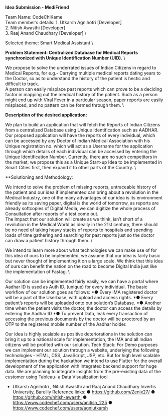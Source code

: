 **Idea Submission - MediFriend**

Team Name: CodeChiKame \
Team member’s details: 1. Utkarsh Agnihotri [Developer] \
                       2. Nitish Awasthi [Developer] \
                       3. Raaj Anand Chaudhary [Developer] \
                       
Selected theme: Smart Medical Assistant \

**Problem Statement: Centralized Database for Medical Reports synchronized with Unique Identification Number (UID).** \

We propose to solve the underrated issues of Indian Citizens in regard to Medical Reports, for e.g.- Carrying multiple medical reports dating years to the Doctor, so as to understand the history of the patient is hectic and difficult to track. \
A person can easily misplace past reports which can prove to be a deciding factor in mapping out the medical history of the patient. Such as a person might end up with Viral Fever in a particular season, paper reports are easily misplaced, and no pattern can be formed through them. \

**Description of the desired application:**

We plan to build an application that will fetch the Reports of Indian Citizens from a centralized Database using Unique Identification such as AADHAR. Our proposed application will have the reports of every individual, which can be accessed by any Doctor of Indian Medical Association with his Unique registration no. which will act as a Username for the application through which details of each individual can be accessed by entering the Unique Identification Number.
Currently, there are no such competitors in the market, we propose this as a Unique Start-up Idea to be implemented in Smart Cities first, then expand it to other parts of the Country. \

**Solutioning and Methodology:

We intend to solve the problem of missing reports, untraceable history of the patient and our idea if implemented can bring about a revolution in the Medical Industry, one of the many advantages of our idea is its environment friendly as its saving paper, digital is the world of tomorrow, as reports are already softcopies of Digital Media, we can digitize the whole process of Consultation after reports of a test come out. \
The Impact that our solution will create as we think, isn’t short of a revolution in the Medical World as ideally in the 21st century, there should be no need of taking heavy stacks of reports to hospitals and spending loads of time gathering and searching for past reports just so the doctor can draw a patient history through them. \

We intend to learn more about what technologies we can make use of for this idea of ours to be implemented, we assume that our idea is fairly basic but never thought of implementing it on a large scale. We think that this idea of ours can benefit the nation on the road to become Digital India just like the implementation of Fastag. \

Our solution can be implemented fairly easily, we can have a portal where Aadhar ID is used as Auth ID. (unique) for every individual. The basic workflow of our solution goes as follows:
*● Every IMA registered doctor will be a part of the Userbase, with upload and access rights.
*● Every patient’s reports will be uploaded onto our solution’s Database.
*● Another time when the patient visits the doctor, the doctor can access the details by entering the Aadhar ID
*● To prevent Data, leak every transaction of accessing the previous documents by the doctor will be proctored by an OTP to the registered mobile number of the Aadhar holder.

Our idea is highly scalable as positive deteriorations in the solution can bring it up to a national scale for implementation, the IMA and all Indian citizens will be profited with our solution.
Tech Stack: For Demo purposes we can implement our solution through a website, underlying the following technologies - HTML, CSS, JavaScript, JSP, etc. But for high level scalable implementation during the hackathon we intend to use Flutter for the overall development of the application with integrated backend support for huge data. We are planning to integrate insights from the pre-existing data of the customer using Tableau- a Data Visualization tool
- Utkarsh Agnihotri , Nitish Awasthi and Raaj Anand Chaudhary Invertis University, Bareilly
Reference links:
● https://github.com/Zenix27/
● https://github.com/nitish-awasthi
● https://www.codechef.com/users/anitish_225 ● https://www.codechef.com/users/agniutkarsh
      
